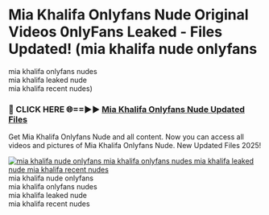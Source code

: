 # Mia Khalifa Onlyfans Nude Original Videos 0nlyFans Leaked - Files Updated! (mia khalifa nude onlyfans<br>
mia khalifa onlyfans nudes<br>
mia khalifa leaked nude<br>
mia khalifa recent nudes)

<h3>🔴 CLICK HERE 🌐==►► <a href="https://tinyurl.com/2p9ay9w9" rel="nofollow">Mia Khalifa Onlyfans Nude Updated Files</a></h3>

Get Mia Khalifa Onlyfans Nude and all content. Now you can access all videos and pictures of Mia Khalifa Onlyfans Nude. New Updated Files 2025!

[![mia khalifa nude onlyfans<br>
mia khalifa onlyfans nudes<br>
mia khalifa leaked nude<br>
mia khalifa recent nudes](https://i.imgur.com/KQgVmj3.gif)](https://tinyurl.com/2p9ay9w9)
mia khalifa nude onlyfans<br>
mia khalifa onlyfans nudes<br>
mia khalifa leaked nude<br>
mia khalifa recent nudes